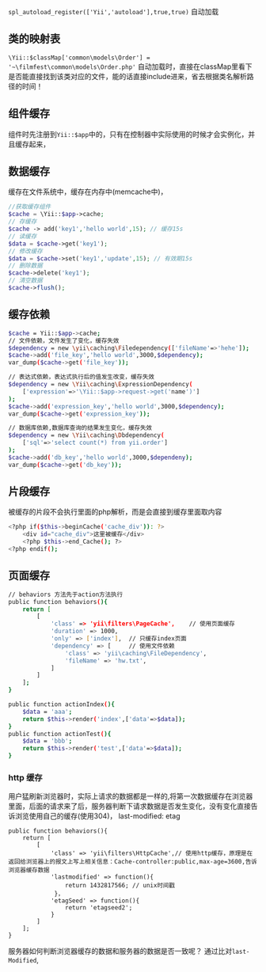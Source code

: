 `spl_autoload_register(['Yii','autoload'],true,true)` 自动加载

## 类的映射表

`\Yii::$classMap['common\models\Order'] = '~\filmfest\common\models\Order.php'` 自动加载时，直接在classMap里看下是否能直接找到该类对应的文件，能的话直接include进来，省去根据类名解析路径的时间！

## 组件缓存
组件时先注册到`Yii::$app`中的，只有在控制器中实际使用的时候才会实例化，并且缓存起来，


## 数据缓存

缓存在文件系统中，缓存在内存中(memcache中)，

```php
//获取缓存组件
$cache = \Yii::$app->cache;
// 存缓存
$cache -> add('key1','hello world',15); // 缓存15s
// 读缓存
$data = $cache->get('key1');
// 修改缓存
$data = $cache->set('key1','update',15); // 有效期15s
// 删除数据
$cache->delete('key1');
// 清空数据
$cache->flush();
```

## 缓存依赖

```bash
$cache = Yii::$app->cache;
// 文件依赖，文件发生了变化，缓存失效
$dependency = new \yii\caching\Filedependency(['fileName'=>'hehe']);
$cache->add('file_key','hello world',3000,$dependency);
var_dump($cache->get('file_key'));

// 表达式依赖，表达式执行后的值发生改变，缓存失效
$dependency = new \Yii\caching\ExpressionDependency(
    ['expression'=>'\Yii::$app->request->get('name')']
);
$cache->add('expression_key','hello world',3000,$dependency);
var_dump($cache->get('expression_key'));

// 数据库依赖,数据库查询的结果发生变化，缓存失效
$dependency = new \Yii\caching\Dbdependency(
    ['sql'=>'select count(*) from yii.order']
);
$cache->add('db_key','hello world',3000,$dependeny);
var_dump($cache->get('db_key'));
```

## 片段缓存

被缓存的片段不会执行里面的php解析，而是会直接到缓存里面取内容

```bash
<?php if($this->beginCache('cache_div')): ?>
    <div id="cache_div">这里被缓存</div>
    <?php $this->end_Cache(); ?>
<?php endif();
```

## 页面缓存

```bash
// behaviors 方法先于action方法执行
public function behaviors(){
    return [
        [
            'class' => 'yii\filters\PageCache',    // 使用页面缓存
            'duration' => 1000,
            'only' => ['index'],  // 只缓存index页面
            'dependency' => [     // 使用文件依赖
                'class' => 'yii\caching\FileDependency',
                'fileName' => 'hw.txt',
            ]
        ]
    ];
}

public function actionIndex(){
    $data = 'aaa';
    return $this->render('index',['data'=>$data]);
}
public function actionTest(){
    $data = 'bbb';
    return $this->render('test',['data'=>$data]);
}
```

### http 缓存

用户猛刷新浏览器时，实际上请求的数据都是一样的,将第一次数据缓存在浏览器里面，后面的请求来了后，服务器判断下请求数据是否发生变化，没有变化直接告诉浏览使用自己的缓存(使用304)，
last-modified:
etag
```
public function behaviors(){
    return [
        [
            'class' => 'yii\filters\HttpCache',// 使用http缓存，原理是在返回给浏览器上的报文上写上相关信息：Cache-controller:public,max-age=3600,告诉浏览器缓存数据
            'lastmodified' => function(){
                return 1432817566; // unix时间戳
             }，
            'etagSeed' => function(){
                return 'etagseed2';
            }
        ]
    ];
}
```
服务器如何判断浏览器缓存的数据和服务器的数据是否一致呢？
通过比对`last-Modified`,
